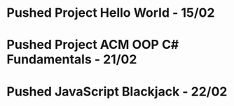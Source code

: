 # Pushed Project Hello World 				- 15/02
# Pushed Project ACM OOP C# Fundamentals 		- 21/02
# Pushed JavaScript Blackjack				- 22/02